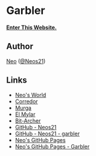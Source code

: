 # Garbler

__[Enter This Website.](https://neos21.github.io/garbler/)__


## Author

[Neo](http://neo.s21.xrea.com/) ([@Neos21](https://twitter.com/Neos21))


## Links

- [Neo's World](http://neo.s21.xrea.com/)
- [Corredor](http://neos21.hatenablog.com/)
- [Murga](http://neos21.hatenablog.jp/)
- [El Mylar](http://neos21.hateblo.jp/)
- [Bit-Archer](http://bit-archer.hatenablog.com/)
- [GitHub - Neos21](https://github.com/Neos21/)
- [GitHub - Neos21 - garbler](https://github.com/Neos21/garbler)
- [Neo's GitHub Pages](https://neos21.github.io/)
- [Neo's GitHub Pages - Garbler](https://neos21.github.io/garbler)

